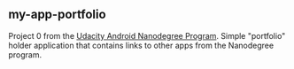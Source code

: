 ## my-app-portfolio

Project 0 from the [Udacity Android Nanodegree Program](https://www.udacity.com/course/android-developer-nanodegree--nd801). Simple "portfolio" holder application that contains links to other apps from the Nanodegree program.
